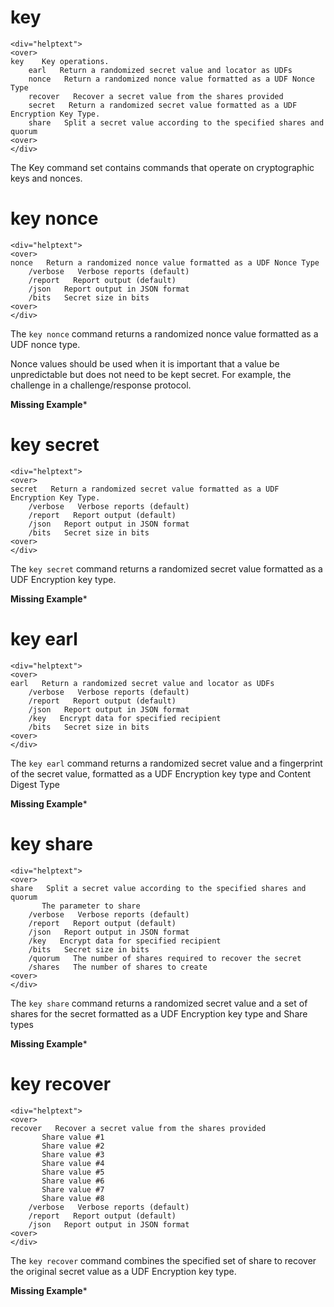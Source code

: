 
# key

~~~~
<div="helptext">
<over>
key    Key operations.
    earl   Return a randomized secret value and locator as UDFs
    nonce   Return a randomized nonce value formatted as a UDF Nonce Type
    recover   Recover a secret value from the shares provided
    secret   Return a randomized secret value formatted as a UDF Encryption Key Type.
    share   Split a secret value according to the specified shares and quorum
<over>
</div>
~~~~

The Key command set contains commands that operate on cryptographic keys and
nonces.


# key nonce

~~~~
<div="helptext">
<over>
nonce   Return a randomized nonce value formatted as a UDF Nonce Type
    /verbose   Verbose reports (default)
    /report   Report output (default)
    /json   Report output in JSON format
    /bits   Secret size in bits
<over>
</div>
~~~~


The `key nonce` command returns a randomized nonce value formatted as a UDF nonce type.

Nonce values should be used when it is important that a value be unpredictable but 
does not need to be kept secret. For example, the challenge in a challenge/response
protocol.

**Missing Example***

# key secret

~~~~
<div="helptext">
<over>
secret   Return a randomized secret value formatted as a UDF Encryption Key Type.
    /verbose   Verbose reports (default)
    /report   Report output (default)
    /json   Report output in JSON format
    /bits   Secret size in bits
<over>
</div>
~~~~

The `key secret` command returns a randomized secret value formatted as a UDF Encryption 
key type.

**Missing Example***


# key earl

~~~~
<div="helptext">
<over>
earl   Return a randomized secret value and locator as UDFs
    /verbose   Verbose reports (default)
    /report   Report output (default)
    /json   Report output in JSON format
    /key   Encrypt data for specified recipient
    /bits   Secret size in bits
<over>
</div>
~~~~

The `key earl` command returns a randomized secret value and a fingerprint of the secret 
value, formatted as a UDF Encryption key type and Content Digest Type

**Missing Example***

# key share

~~~~
<div="helptext">
<over>
share   Split a secret value according to the specified shares and quorum
       The parameter to share
    /verbose   Verbose reports (default)
    /report   Report output (default)
    /json   Report output in JSON format
    /key   Encrypt data for specified recipient
    /bits   Secret size in bits
    /quorum   The number of shares required to recover the secret
    /shares   The number of shares to create
<over>
</div>
~~~~

The `key share` command returns a randomized secret value and a set of shares for the secret
formatted as a UDF Encryption key type and Share types

**Missing Example***


# key recover

~~~~
<div="helptext">
<over>
recover   Recover a secret value from the shares provided
       Share value #1
       Share value #2
       Share value #3
       Share value #4
       Share value #5
       Share value #6
       Share value #7
       Share value #8
    /verbose   Verbose reports (default)
    /report   Report output (default)
    /json   Report output in JSON format
<over>
</div>
~~~~

The `key recover` command combines the specified set of share to recover the original secret 
value as a UDF Encryption key type.

**Missing Example***



